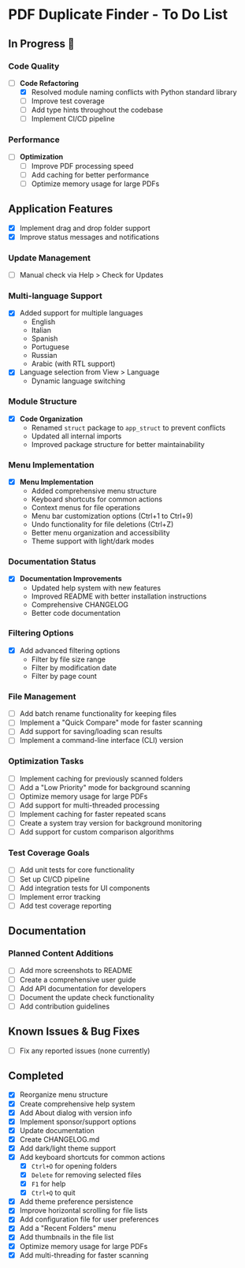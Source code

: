 # PDF Duplicate Finder - To Do List

## In Progress 🚧

### Code Quality

- [ ] **Code Refactoring**
  - [x] Resolved module naming conflicts with Python standard library
  - [ ] Improve test coverage
  - [ ] Add type hints throughout the codebase
  - [ ] Implement CI/CD pipeline

### Performance

- [ ] **Optimization**
  - [ ] Improve PDF processing speed
  - [ ] Add caching for better performance
  - [ ] Optimize memory usage for large PDFs

## Application Features

- [x] Implement drag and drop folder support
- [x] Improve status messages and notifications

### Update Management

- [ ] Manual check via Help > Check for Updates

### Multi-language Support

- [x] Added support for multiple languages
  - English
  - Italian
  - Spanish
  - Portuguese
  - Russian
  - Arabic (with RTL support)
- [x] Language selection from View > Language
  - Dynamic language switching

### Module Structure

- [x] **Code Organization**
  - Renamed `struct` package to `app_struct` to prevent conflicts
  - Updated all internal imports
  - Improved package structure for better maintainability

### Menu Implementation

- [x] **Menu Implementation**
  - Added comprehensive menu structure
  - Keyboard shortcuts for common actions
  - Context menus for file operations
  - Menu bar customization options (Ctrl+1 to Ctrl+9)
  - Undo functionality for file deletions (Ctrl+Z)
  - Better menu organization and accessibility
  - Theme support with light/dark modes

### Documentation Status

- [x] **Documentation Improvements**
  - Updated help system with new features
  - Improved README with better installation instructions
  - Comprehensive CHANGELOG
  - Better code documentation

### Filtering Options

- [x] Add advanced filtering options
  - Filter by file size range
  - Filter by modification date
  - Filter by page count

### File Management

- [ ] Add batch rename functionality for keeping files
- [ ] Implement a "Quick Compare" mode for faster scanning
- [ ] Add support for saving/loading scan results
- [ ] Implement a command-line interface (CLI) version

### Optimization Tasks

- [ ] Implement caching for previously scanned folders
- [ ] Add a "Low Priority" mode for background scanning
- [ ] Optimize memory usage for large PDFs
- [ ] Add support for multi-threaded processing
- [ ] Implement caching for faster repeated scans
- [ ] Create a system tray version for background monitoring
- [ ] Add support for custom comparison algorithms

### Test Coverage Goals

- [ ] Add unit tests for core functionality
- [ ] Set up CI/CD pipeline
- [ ] Add integration tests for UI components
- [ ] Implement error tracking
- [ ] Add test coverage reporting

## Documentation

### Planned Content Additions

- [ ] Add more screenshots to README
- [ ] Create a comprehensive user guide
- [ ] Add API documentation for developers
- [ ] Document the update check functionality
- [ ] Add contribution guidelines

## Known Issues & Bug Fixes
- [ ] Fix any reported issues (none currently)

## Completed
- [x] Reorganize menu structure
- [x] Create comprehensive help system
- [x] Add About dialog with version info
- [x] Implement sponsor/support options
- [x] Update documentation
- [x] Create CHANGELOG.md
- [x] Add dark/light theme support
- [x] Add keyboard shortcuts for common actions
  - [x] `Ctrl+O` for opening folders
  - [x] `Delete` for removing selected files
  - [x] `F1` for help
  - [x] `Ctrl+Q` to quit
- [x] Add theme preference persistence
- [x] Improve horizontal scrolling for file lists
- [x] Add configuration file for user preferences
- [x] Add a "Recent Folders" menu
- [x] Add thumbnails in the file list
- [x] Optimize memory usage for large PDFs
- [x] Add multi-threading for faster scanning
